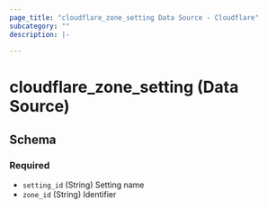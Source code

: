 ```yaml
---
page_title: "cloudflare_zone_setting Data Source - Cloudflare"
subcategory: ""
description: |-
  
---
```


# cloudflare_zone_setting (Data Source)




<!-- schema generated by tfplugindocs -->
## Schema

### Required

- `setting_id` (String) Setting name
- `zone_id` (String) Identifier


